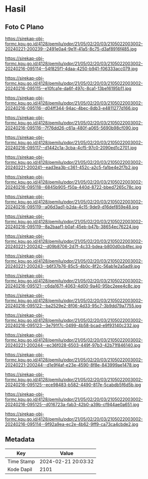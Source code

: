 # Hasil

## Foto C Plano

https://sirekap-obj-formc.kpu.go.id/4128/pemilu/pdpr/21/05/02/20/03/2105022003002-20240221-200239--2491e0a4-9e1f-41a5-8c75-d3af8916f485.jpg

https://sirekap-obj-formc.kpu.go.id/4128/pemilu/pdpr/21/05/02/20/03/2105022003002-20240216-095114--54f825f1-4daa-4250-b941-f06333acc079.jpg

https://sirekap-obj-formc.kpu.go.id/4128/pemilu/pdpr/21/05/02/20/03/2105022003002-20240216-095115--e10fca1e-da6f-497c-8ca1-13be16195b11.jpg

https://sirekap-obj-formc.kpu.go.id/4128/pemilu/pdpr/21/05/02/20/03/2105022003002-20240216-095116--d04ff344-94ac-4bec-8db3-e4811277d166.jpg

https://sirekap-obj-formc.kpu.go.id/4128/pemilu/pdpr/21/05/02/20/03/2105022003002-20240216-095116--7f76dd26-c61a-480f-a065-5690b98cf090.jpg

https://sirekap-obj-formc.kpu.go.id/4128/pemilu/pdpr/21/05/02/20/03/2105022003002-20240216-095117--d1442c1a-3cba-4cf5-97c0-2090ed1c2701.jpg

https://sirekap-obj-formc.kpu.go.id/4128/pemilu/pdpr/21/05/02/20/03/2105022003002-20240221-200241--ead3ea3b-c361-452c-a2c5-fa1be4e2f7b2.jpg

https://sirekap-obj-formc.kpu.go.id/4128/pemilu/pdpr/21/05/02/20/03/2105022003002-20240216-095118--6845b905-f50a-440d-8722-bbed7265c78c.jpg

https://sirekap-obj-formc.kpu.go.id/4128/pemilu/pdpr/21/05/02/20/03/2105022003002-20240216-095119--a06d3ad1-b2da-4c15-9de9-d16def859e48.jpg

https://sirekap-obj-formc.kpu.go.id/4128/pemilu/pdpr/21/05/02/20/03/2105022003002-20240216-095119--8a2baaf1-b0af-45eb-b47b-38654ec76224.jpg

https://sirekap-obj-formc.kpu.go.id/4128/pemilu/pdpr/21/05/02/20/03/2105022003002-20240221-200242--d09b8706-2d7f-4c33-bdea-b800d0cb4fec.jpg

https://sirekap-obj-formc.kpu.go.id/4128/pemilu/pdpr/21/05/02/20/03/2105022003002-20240221-200243--b6f37b76-85c5-4b0c-8f2c-56ab1e2a5ad9.jpg

https://sirekap-obj-formc.kpu.go.id/4128/pemilu/pdpr/21/05/02/20/03/2105022003002-20240216-095121--c6da167f-4063-4d00-9a40-95bc2eee4c8c.jpg

https://sirekap-obj-formc.kpu.go.id/4128/pemilu/pdpr/21/05/02/20/03/2105022003002-20240216-095122--ba2529e2-8f06-4d33-95c7-3b9dd79a7755.jpg

https://sirekap-obj-formc.kpu.go.id/4128/pemilu/pdpr/21/05/02/20/03/2105022003002-20240216-095123--3e791f7c-0499-4b58-bcad-e9f93140c232.jpg

https://sirekap-obj-formc.kpu.go.id/4128/pemilu/pdpr/21/05/02/20/03/2105022003002-20240221-200244--ec36f028-6503-449f-97b3-42b71f846140.jpg

https://sirekap-obj-formc.kpu.go.id/4128/pemilu/pdpr/21/05/02/20/03/2105022003002-20240221-200244--d1e9f4af-e23e-4590-8f8e-843999ae1478.jpg

https://sirekap-obj-formc.kpu.go.id/4128/pemilu/pdpr/21/05/02/20/03/2105022003002-20240216-095125--ece98483-b582-4490-817e-5cabdb5f6d5b.jpg

https://sirekap-obj-formc.kpu.go.id/4128/pemilu/pdpr/21/05/02/20/03/2105022003002-20240216-095125--d016723a-fab3-42b0-a39b-cf944ae0a651.jpg

https://sirekap-obj-formc.kpu.go.id/4128/pemilu/pdpr/21/05/02/20/03/2105022003002-20240216-095114--9f92a9ea-ec2e-4b62-9ff9-ca73ca4cbde2.jpg


## Metadata

| Key        | Value               |
| ---------- | ------------------- |
| Time Stamp | 2024-02-21 20:03:32 |
| Kode Dapil | 2101                |



